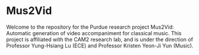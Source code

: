 # Mus2Vid

Welcome to the repository for the Purdue research project Mus2Vid: Automatic generation of video accompaniment for classical music. This project is affiliated with the CAM2 research lab, and is under the direction of Professor Yung-Hsiang Lu (ECE) and Professor Kristen Yeon-Ji Yun (Music).

